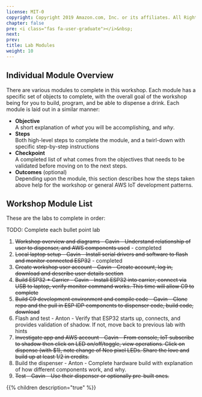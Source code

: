 ```yaml
---
license: MIT-0
copyright: Copyright 2019 Amazon.com, Inc. or its affiliates. All Rights Reserved.
chapter: false
pre: <i class="fas fa-user-graduate"></i>&nbsp;
next: 
prev: 
title: Lab Modules
weight: 10
---
```


## Individual Module Overview

There are various modules to complete in this workshop. Each module has a specific set of objects to complete, with the overall goal of the workshop being for you to build, program, and be able to dispense a drink. Each module is laid out in a similar manner:

* **Objective**<br/>A short explanation of *what* you will be accomplishing, and *why*.
* **Steps**<br/>Both high-level steps to complete the module, and a twirl-down with specific step-by-step instructions
* **Checkpoint**<br/>A completed list of what comes from the objectives that needs to be validated before moving on to the next steps.
* **Outcomes** (optional)<br/>Depending upon the module, this section describes how the steps taken above help for the workshop or general AWS IoT development patterns.

## Workshop Module List

These are the labs to complete in order:

TODO: Complete each bullet point lab

1. ~~Workshop overview and diagrams - Gavin - Understand relationship of user to dispenser, and AWS components used~~ - completed
1. ~~Local laptop setup - Gavin - Install serial drivers and software to flash and monitor connected ESP32~~ - completed
1. ~~Create workshop user account - Gavin - Create account, log in, download and describe user details section~~
1. ~~Build ESP32 + Carrier - Gavin - Install ESP32 into carrier, connect via USB to laptop, verify monitor command works. This time will allow C9 to complete~~
1. ~~Build C9 development environment and compile code - Gavin - Clone repo and the pull in ESP IDP components to dispenser code, build code, download~~
1. Flash and test - Anton - Verify that ESP32 starts up, connects, and provides validation of shadow. If not, move back to previous lab with hints
1. ~~Investigate app and AWS account - Gavin - From console, IoT subscribe to shadow then click on LED on/off/toggle, view operations. Click on dispense (with $1), note change of Neo pixel LEDs. Share the love and build up at least $1/$2 in credits.~~
1. Build the dispenser - Anton - Complete hardware build with explanation of how different components work, and why.
1. ~~Test - Gavin - Use their dispenser or optionally pre-built ones.~~


{{% children description="true"   %}}